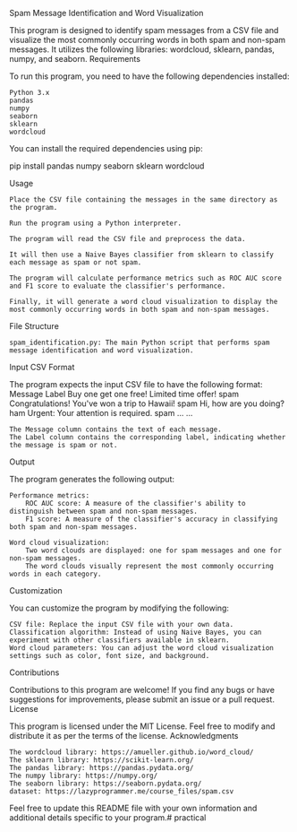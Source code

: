 Spam Message Identification and Word Visualization

This program is designed to identify spam messages from a CSV file and visualize the most commonly occurring words in both spam and non-spam messages. It utilizes the following libraries: wordcloud, sklearn, pandas, numpy, and seaborn.
Requirements

To run this program, you need to have the following dependencies installed:

    Python 3.x
    pandas
    numpy
    seaborn
    sklearn
    wordcloud

You can install the required dependencies using pip:

pip install pandas numpy seaborn sklearn wordcloud

Usage

    Place the CSV file containing the messages in the same directory as the program.

    Run the program using a Python interpreter.

    The program will read the CSV file and preprocess the data.

    It will then use a Naive Bayes classifier from sklearn to classify each message as spam or not spam.

    The program will calculate performance metrics such as ROC AUC score and F1 score to evaluate the classifier's performance.

    Finally, it will generate a word cloud visualization to display the most commonly occurring words in both spam and non-spam messages.

File Structure

    spam_identification.py: The main Python script that performs spam message identification and word visualization.

Input CSV Format

The program expects the input CSV file to have the following format:
Message	Label
Buy one get one free! Limited time offer!	spam
Congratulations! You've won a trip to Hawaii!	spam
Hi, how are you doing?	ham
Urgent: Your attention is required.	spam
...	...

    The Message column contains the text of each message.
    The Label column contains the corresponding label, indicating whether the message is spam or not.

Output

The program generates the following output:

    Performance metrics:
        ROC AUC score: A measure of the classifier's ability to distinguish between spam and non-spam messages.
        F1 score: A measure of the classifier's accuracy in classifying both spam and non-spam messages.

    Word cloud visualization:
        Two word clouds are displayed: one for spam messages and one for non-spam messages.
        The word clouds visually represent the most commonly occurring words in each category.

Customization

You can customize the program by modifying the following:

    CSV file: Replace the input CSV file with your own data.
    Classification algorithm: Instead of using Naive Bayes, you can experiment with other classifiers available in sklearn.
    Word cloud parameters: You can adjust the word cloud visualization settings such as color, font size, and background.

Contributions

Contributions to this program are welcome! If you find any bugs or have suggestions for improvements, please submit an issue or a pull request.
License

This program is licensed under the MIT License. Feel free to modify and distribute it as per the terms of the license.
Acknowledgments

    The wordcloud library: https://amueller.github.io/word_cloud/
    The sklearn library: https://scikit-learn.org/
    The pandas library: https://pandas.pydata.org/
    The numpy library: https://numpy.org/
    The seaborn library: https://seaborn.pydata.org/
    dataset: https://lazyprogrammer.me/course_files/spam.csv

Feel free to update this README file with your own information and additional details specific to your program.# practical
